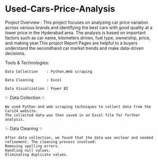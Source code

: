 # Used-Cars-Price-Analysis

Project Overview :
This project focuses on analyzing car price variation across various brands and identifying the best cars with good quality at a lower price in the Hyderabad area. The analysis is based on important factors such as car name, kilometers driven, fuel type, ownership, price, and making year.This project Report Pages are helpful to a buyers understand the secondhand car market trends and make data-driven decisions.

Tools & Technologies:

    Data Collection    : Python,Web scraping
    
    Data Cleaning      : Excel
    
    Data Visualization : Power BI


✨ Data Collection ✨
    
    We used Python and web scraping techniques to collect data from the Cars24 website. 
    The collected data was then saved in an Excel file for further analysis.
✨ Data Cleaning  ✨
    
    After data collection, we found that the data was unclear and needed refinement. The cleaning process involved:
    Removing spelling errors.
    Handling null values.
    Eliminating duplicate values.
